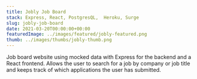 ```yaml
---
title: Jobly Job Board
stack: Express, React, PostgresQL,  Heroku, Surge
slug: jobly-job-board
date: 2021-03-20T00:00:00+00:00
featuredImage: ../images/featured/jobly-featured.png
thumb: ../images/thumbs/jobly-thumb.png
---
```


Job board website using mocked data with Express for the backend and a React frontend. Allows the user to search for a job by company or job title and keeps track of which applications the user has submitted.
